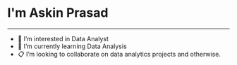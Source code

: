 # I'm Askin Prasad 
---
- 👀 I’m interested in Data Analyst
- 🌱 I’m currently learning Data Analysis
- 📋 I’m looking to collaborate on data analytics projects and otherwise.
<!---
AskinPrasad/AskinPrasad is a ✨ special ✨ repository because its `README.md` (this file) appears on your GitHub profile.
You can click the Preview link to take a look at your changes.
--->

